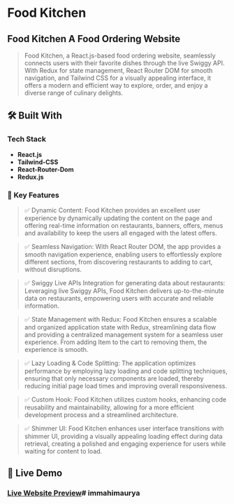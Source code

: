 <!-- PROJECT DESCRIPTION -->

# Food Kitchen

## Food Kitchen A Food Ordering Website

> Food Kitchen, a React.js-based food ordering website, seamlessly connects users with their favorite dishes through the live Swiggy API. With Redux for state management, React Router DOM for smooth navigation, and Tailwind CSS for a visually appealing interface, it offers a modern and efficient way to explore, order, and enjoy a diverse range of culinary delights.

## 🛠 Built With

### Tech Stack

- **React.js**
- **Tailwind-CSS**
- **React-Router-Dom**
- **Redux.js**

<!-- Features -->

### 🎯 Key Features <a name="key-features"></a>

> ✅ Dynamic Content: Food Kitchen provides an excellent user experience by dynamically updating the content on the page and offering real-time information on restaurants, banners, offers, menus and availability to keep the users all engaged with the latest offers.

> ✅ Seamless Navigation: With React Router DOM, the app provides a smooth navigation experience, enabling users to effortlessly explore different sections, from discovering restaurants to adding to cart, without disruptions.

> ✅ Swiggy Live APIs Integration for generating data about restaurants: Leveraging live Swiggy APIs, Food Kitchen delivers up-to-the-minute data on restaurants, empowering users with accurate and reliable information.

> ✅ State Management with Redux: Food Kitchen ensures a scalable and organized application state with Redux, streamlining data flow and providing a centralized management system for a seamless user experience. From adding Item to the cart to removing them, the experience is smooth.

> ✅ Lazy Loading & Code Splitting: The application optimizes performance by employing lazy loading and code splitting techniques, ensuring that only necessary components are loaded, thereby reducing initial page load times and improving overall responsiveness.

> ✅ Custom Hook: Food Kitchen utilizes custom hooks, enhancing code reusability and maintainability, allowing for a more efficient development process and a streamlined architecture.

> ✅ Shimmer UI: Food Kitchen enhances user interface transitions with shimmer UI, providing a visually appealing loading effect during data retrieval, creating a polished and engaging experience for users while waiting for content to load.

## 🚀 Live Demo

### [Live Website Preview](https://food-kitchen-vasu.vercel.app/)#   i m m a h i m a u r y a  
 